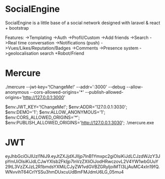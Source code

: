 # SocialEngine

SocialEngine is a little base of a social network designed with laravel & react + bootstrap

Features:
->Templating
->Auth
->Profil/Custom
->Add friends
->Search
->Real time conversation
->Notifications (push)
->Vues/Likes/Reputation/Badges
->Comments
->Presence system
->geolocalisation search
+Robot/Friend

# Mercure

./mercure --jwt-key='!ChangeMe!' --addr=':3000' --debug --allow-anonymous --cors-allowed-origins='*' --publish-allowed-origins='http://127.0.0.1:3000'

$env:JWT_KEY='!ChangeMe!'; $env:ADDR='127.0.0.1:3030'; $env:DEMO='1'; $env:ALLOW_ANONYMOUS='1'; $env:CORS_ALLOWED_ORIGINS='*'; $env:PUBLISH_ALLOWED_ORIGINS='http://127.0.0.1:3030'; .\mercure.exe

# JWT

eyJhbGciOiJIUzI1NiJ9.eyJtZXJjdXJlIjp7InB1Ymxpc2giOlsiKiJdLCJzdWJzY3JpYmUiOlsiKiJdLCJwYXlsb2FkIjp7InVzZXIiOiJodHRwczovL2V4YW1wbGUuY29tL3VzZXJzL2R1bmdsYXMiLCJyZW1vdGVBZGRyIjoiMTI3LjAuMC4xIn19fQ.WNvvihT64CrlYSSu3hmDUxcuUdBmFMJdmU6LG_05mu4